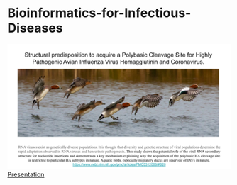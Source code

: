 # Bioinformatics-for-Infectious-Diseases
![Structural predisposition to acquire a Polybasic Cleavage Site for Highly Pathogenic Avian Influenza Virus Hemagglutinin and Coronavirus.](https://github.com/cappelchi/Bioinformatics-for-Infectious-Diseases/blob/master/images/slide1.svg)
[Presentation](https://docs.google.com/presentation/d/1qbP-pqpiP48iKRzqEo2zuMafkAvguQBF8sQpgkwy5oM/edit?usp=sharing)
